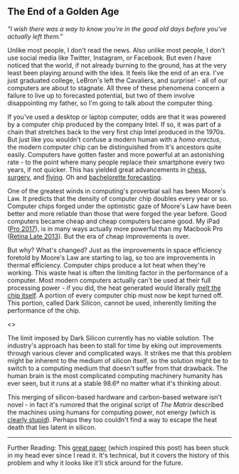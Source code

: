 ## The End of a Golden Age

_"I wish there was a way to know you're in the good old days before you've actually left them."_  

Unlike most people, I don't read the news. Also unlike most people, I don't use social media like Twitter, Instagram, or Facebook. But even *I* have noticed that the world, if not already burning to the ground, has at the very least been playing around with the idea. It feels like the end of an era. I've just graduated college, LeBron's left the Cavaliers, and surprise! -  all of our computers are about to stagnate. All three of these phenomena concern a failure to live up to forecasted potential, but two of them involve disappointing my father, so I'm going to talk about the computer thing.

If you've used a desktop or laptop computer, odds are that it was powered by a computer chip produced by the company Intel. If so, it was part of a chain that stretches back to the very first chip Intel produced in the 1970s. But just like you wouldn't confuse a modern human with a *homo erectus*, the modern computer chip can be distinguished from it's ancestors quite easily.  Computers have gotten faster and more powerful at an astonishing rate - to the point where many people replace their smartphone every two years, if not quicker. This has yielded great advancements in [chess](https://www.wsj.com/articles/the-real-kings-of-chess-are-computers-1420827071), [surgery](https://www.technologyreview.com/s/601378/nimble-fingered-robot-outperforms-the-best-human-surgeons/), and [flying](https://en.wikipedia.org/wiki/Autopilot). Oh and [bachelorette forecasting](https://www.linkedin.com/pulse/deep-learning-predicts-abcs-bachelorettebachelor-deeplearning-/). 

One of the greatest winds in computing's proverbial sail has been Moore's Law. It predicts that the density of computer chip doubles every year or so. Computer chips forged under the optimistic gaze of Moore's Law have been better and more reliable than those that were forged the year before. Good computers became cheap and cheap computers became good. My iPad ([Pro 2017](https://browser.geekbench.com/ios_devices/46)), is in many ways actually more powerful than my Macbook Pro ([Retina Late 2013](https://browser.geekbench.com/macs/345)). But the era of cheap improvements is over.

But why? What's changed? Just as the improvements in space efficiency foretold by Moore's Law are starting to lag, so too are improvements in thermal efficiency. Computer chips produce a lot heat when they're working. This waste heat is often the limiting factor in the performance of a computer. Most modern computers actually can't be used at their full processing power - if you did, the heat generated would literally [melt the chip itself](https://youtu.be/ohnkD-gjNVQ?t=2m). A portion of every computer chip must now be kept turned off. This portion, called Dark Silicon, cannot be used, inherently limiting the performance of the chip.

<<Discuss Consequences Here>>

The limit imposed by Dark Silicon currently has no viable solution. The industry's approach has been to stall for time by eking out improvements through various clever and complicated ways. It strikes me that this problem might be inherent to the medium of silicon itself, so the solution might be to switch to a computing medium that doesn't suffer from that drawback. The human brain is the most complicated computing machinery humanity has ever seen, but it runs at a stable 98.6º no matter what it's thinking about.

This merging of silicon-based hardware and carbon-based wetware isn't novel - in fact it's rumored that the original script of _The Matrix_ described the machines using humans for computing power, not energy (which is [clearly stupid](https://scifi.stackexchange.com/a/3822)). Perhaps they too couldn't find a way to escape the heat death that lies latent in silicon.

---

Further Reading: This [great paper](https://www.cc.gatech.edu/~hadi/doc/paper/2011-isca-dark_silicon.pdf) (which inspired this post) has been stuck in my head ever since I read it. It's technical, but it covers the history of this problem and why it looks like it'll stick around for the future.

[^fn1]: [Wikipedia](https://en.wikipedia.org/wiki/Moore%27s_law)
